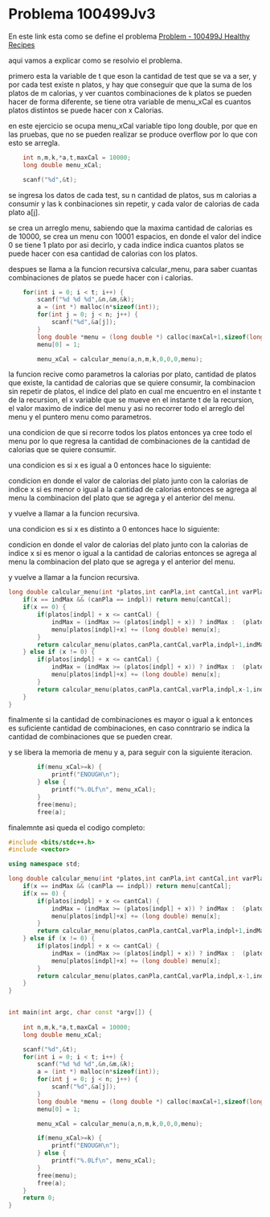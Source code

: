 # Problema 100499Jv3

En este link esta como se define el problema [Problem - 100499J Healthy Recipes](https://codeforces.com/gym/100499/problem/J "Healthy Recipes")  

aqui vamos a explicar como se resolvio el problema.  

primero esta la variable de t que eson la cantidad de test que se va a ser, y por cada test existe n platos, y hay que conseguir que que la suma de los platos de m calorias, y ver cuantos combinaciones de k platos se pueden hacer de forma diferente, se tiene otra variable de menu_xCal es cuantos platos distintos se puede hacer con x Calorias.  

en este ejercicio se ocupa menu_xCal variable tipo long double, por que en las pruebas, que no se pueden realizar se produce overflow por lo que con esto se arregla.  

```cpp
	int n,m,k,*a,t,maxCal = 10000;
	long double menu_xCal;

	scanf("%d",&t);
```
se ingresa los datos de cada test, su n cantidad de platos, sus m calorias a consumir y las k conbinaciones sin repetir, y cada valor de calorias de cada plato a[j].  

se crea un arreglo menu, sabiendo que la maxima cantidad de calorias es de 10000, se crea un menu con 10001 espacios, en donde el valor del indice 0 se tiene 1 plato por asi decirlo, y cada indice indica cuantos platos se puede hacer con esa cantidad de calorias con los platos.  

despues se llama a la funcion recursiva calcular_menu, para saber cuantas combinaciones de platos se puede hacer con i calorias.  
  
```cpp
	for(int i = 0; i < t; i++) {
		scanf("%d %d %d",&n,&m,&k);
		a = (int *) malloc(n*sizeof(int));
		for(int j = 0; j < n; j++) {
			scanf("%d",&a[j]); 
		}
		long double *menu = (long double *) calloc(maxCal+1,sizeof(long double));
		menu[0] = 1;

		menu_xCal = calcular_menu(a,n,m,k,0,0,0,menu);
```
la funcion recive como parametros la calorias por plato, cantidad de platos que existe, la cantidad de calorias que se quiere consumir, la combinacion sin repetir de platos, el indice del plato en cual me encuentro en el instante t de la recursion, el x variable que se mueve en el instante t de la recursion, el valor maximo de indice del menu y asi no recorrer todo el arreglo del menu y el puntero menu como parametros.  

una condicion de que si recorre todos los platos entonces ya cree todo el menu por lo que regresa la cantidad de combinaciones de la cantidad de calorias que se quiere consumir.  

una condicion es si x es igual a 0 entonces hace lo siguiente:  

condicion en donde el valor de calorias del plato junto con la calorias de indice x si es menor o igual a la cantidad de calorias entonces se agrega al menu la combinacion del plato que se agrega y el anterior del menu.  

y vuelve a llamar a la funcion recursiva.    

una condicion es si x es distinto a 0 entonces hace lo siguiente:  

condicion en donde el valor de calorias del plato junto con la calorias de indice x si es menor o igual a la cantidad de calorias entonces se agrega al menu la combinacion del plato que se agrega y el anterior del menu.  

y vuelve a llamar a la funcion recursiva.    
```cpp
long double calcular_menu(int *platos,int canPla,int cantCal,int varPla,int indpl,int x,int indMax,long double *menu) {
	if(x == indMax && (canPla == indpl)) return menu[cantCal];
	if(x == 0) {
		if(platos[indpl] + x <= cantCal) {
			indMax = (indMax >= (platos[indpl] + x)) ? indMax :  (platos[indpl] + x);
			menu[platos[indpl]+x] += (long double) menu[x];
		}
		return calcular_menu(platos,canPla,cantCal,varPla,indpl+1,indMax,indMax,menu);
	} else if (x != 0) {
		if(platos[indpl] + x <= cantCal) {
			indMax = (indMax >= (platos[indpl] + x)) ? indMax :  (platos[indpl] + x);
			menu[platos[indpl]+x] += (long double) menu[x];
		}
		return calcular_menu(platos,canPla,cantCal,varPla,indpl,x-1,indMax,menu);
	}
}
```
finalmente si la cantidad de combinaciones es mayor o igual a k entonces es suficiente cantidad de combinaciones, en caso conntrario se indica la cantidad de combinaciones que se pueden crear.  

y se libera la memoria de menu y a, para seguir con la siguiente iteracion.  
```cpp
		if(menu_xCal>=k) {
			printf("ENOUGH\n");
		} else {
			printf("%.0Lf\n", menu_xCal);
		}
		free(menu);
		free(a);
```
finalemnte asi queda el codigo completo:

```cpp
#include <bits/stdc++.h>
#include <vector>

using namespace std;

long double calcular_menu(int *platos,int canPla,int cantCal,int varPla,int indpl,int x,int indMax,long double *menu) {
	if(x == indMax && (canPla == indpl)) return menu[cantCal];
	if(x == 0) {
		if(platos[indpl] + x <= cantCal) {
			indMax = (indMax >= (platos[indpl] + x)) ? indMax :  (platos[indpl] + x);
			menu[platos[indpl]+x] += (long double) menu[x];
		}
		return calcular_menu(platos,canPla,cantCal,varPla,indpl+1,indMax,indMax,menu);
	} else if (x != 0) {
		if(platos[indpl] + x <= cantCal) {
			indMax = (indMax >= (platos[indpl] + x)) ? indMax :  (platos[indpl] + x);
			menu[platos[indpl]+x] += (long double) menu[x];
		}
		return calcular_menu(platos,canPla,cantCal,varPla,indpl,x-1,indMax,menu);
	}
}


int main(int argc, char const *argv[]) {
	
	int n,m,k,*a,t,maxCal = 10000;
	long double menu_xCal;

	scanf("%d",&t);
	for(int i = 0; i < t; i++) {
		scanf("%d %d %d",&n,&m,&k);
		a = (int *) malloc(n*sizeof(int));
		for(int j = 0; j < n; j++) {
			scanf("%d",&a[j]); 
		}
		long double *menu = (long double *) calloc(maxCal+1,sizeof(long double));
		menu[0] = 1;

		menu_xCal = calcular_menu(a,n,m,k,0,0,0,menu);

		if(menu_xCal>=k) {
			printf("ENOUGH\n");
		} else {
			printf("%.0Lf\n", menu_xCal);
		}
		free(menu);
		free(a);
	}
	return 0;
}
```
